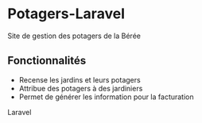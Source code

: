 # Potagers-Laravel

Site de gestion des potagers de la Bérée

## Fonctionnalités

-   Recense les jardins et leurs potagers
-   Attribue des potagers à des jardiniers
-   Permet de générer les information pour la facturation

Laravel

